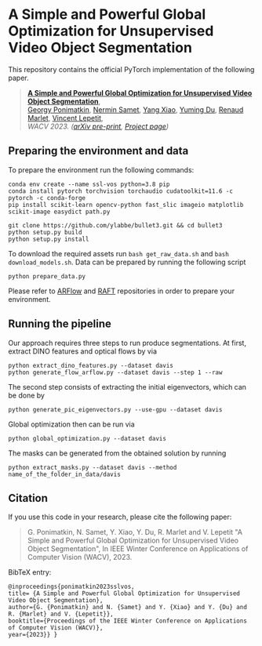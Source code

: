 <!---
<h1 align="center">
A Simple and Powerful Global Optimization for Unsupervised Video Object Segmentation
</h1>

<div align="center">
<h3>
<a href="http://ponimatkin.github.io">Georgy Ponimatkin</a>,
<a href="https://nerminsamet.github.io">Nermin Samet</a>,
 <a href="https://youngxiao13.github.io">Yang Xiao</a>,
<a href="https://dulucas.github.io/">Yuming Du</a>,
<a href="http://imagine.enpc.fr/~marletr/">Renaud Marlet</a>,
<a href="https://vincentlepetit.github.io/">Vincent Lepetit</a>
<br>
<br>
WACV: Winter Conference on Applications of Computer Vision, 2023
<br>
<br>
<a href="https://arxiv.org/abs/2209.09341">[Paper]</a>
<a href="https://ponimatkin.github.io/ssl-vos/index.html">[Project page]</a>
<br>
</h3>
</div>
-->

# A Simple and Powerful Global Optimization for Unsupervised Video Object Segmentation

This repository contains the official PyTorch implementation of the following paper.

> [**A Simple and Powerful Global Optimization for Unsupervised Video Object Segmentation**](https://arxiv.org/abs/2209.09341),            
> [Georgy Ponimatkin](http://ponimatkin.github.io), [Nermin Samet](https://nerminsamet.github.io), [Yang Xiao](https://youngxiao13.github.io), [Yuming Du](https://dulucas.github.io/), [Renaud Marlet](http://imagine.enpc.fr/~marletr/), [Vincent Lepetit](https://vincentlepetit.github.io),        
> *WACV 2023. ([arXiv pre-print](https://arxiv.org/abs/2209.09341), [Project page](https://ponimatkin.github.io/ssl-vos/index.html))*  
 
## Preparing the environment and data
To prepare the environment run the following commands: 
```
conda env create --name ssl-vos python=3.8 pip
conda install pytorch torchvision torchaudio cudatoolkit=11.6 -c pytorch -c conda-forge
pip install scikit-learn opencv-python fast_slic imageio matplotlib scikit-image easydict path.py

git clone https://github.com/ylabbe/bullet3.git && cd bullet3 
python setup.py build
python setup.py install
```
To download the required assets run `bash get_raw_data.sh` and `bash download_models.sh`. Data can be prepared by 
running the following script 
```
python prepare_data.py
```

Please refer to [ARFlow](https://github.com/lliuz/ARFlow) and [RAFT](https://github.com/princeton-vl/RAFT) repositories 
in order to prepare your environment.

## Running the pipeline
Our approach requires three steps to run produce segmentations. At first, extract DINO features and optical flows by via
```
python extract_dino_features.py --dataset davis
python generate_flow_arflow.py --dataset davis --step 1 --raw
```

The second step consists of extracting the initial eigenvectors, which can be done by
```
python generate_pic_eigenvectors.py --use-gpu --dataset davis
```

Global optimization then can be run via
```
python global_optimization.py --dataset davis
```

The masks can be generated from the obtained solution by running
```
python extract_masks.py --dataset davis --method name_of_the_folder_in_data/davis
```
<!---
## License

Our code is released under the MIT License (refer to the [LICENSE](readme/LICENSE) file for details). Our codebase is built using codebase of [DINO](https://github.com/facebookresearch/dino), [ARFlow](https://github.com/lliuz/ARFlow), [RAFT](https://github.com/princeton-vl/RAFT) 
and [MoSeg](https://github.com/charigyang/motiongrouping). Please refer to the License of these works for more detail.
-->

## Citation
If you use this code in your research, please cite the following paper:

> G. Ponimatkin, N. Samet, Y. Xiao, Y. Du, R. Marlet and V. Lepetit "A Simple and Powerful Global Optimization for Unsupervised Video Object Segmentation",
> In IEEE Winter Conference on Applications of Computer Vision (WACV), 2023.

BibTeX entry:

```
@inproceedings{ponimatkin2023sslvos, 
title= {A Simple and Powerful Global Optimization for Unsupervised Video Object Segmentation}, 
author={G. {Ponimatkin} and N. {Samet} and Y. {Xiao} and Y. {Du} and R. {Marlet} and V. {Lepetit}}, 
booktitle={Proceedings of the IEEE Winter Conference on Applications of Computer Vision (WACV)}, 
year={2023}} }
```

